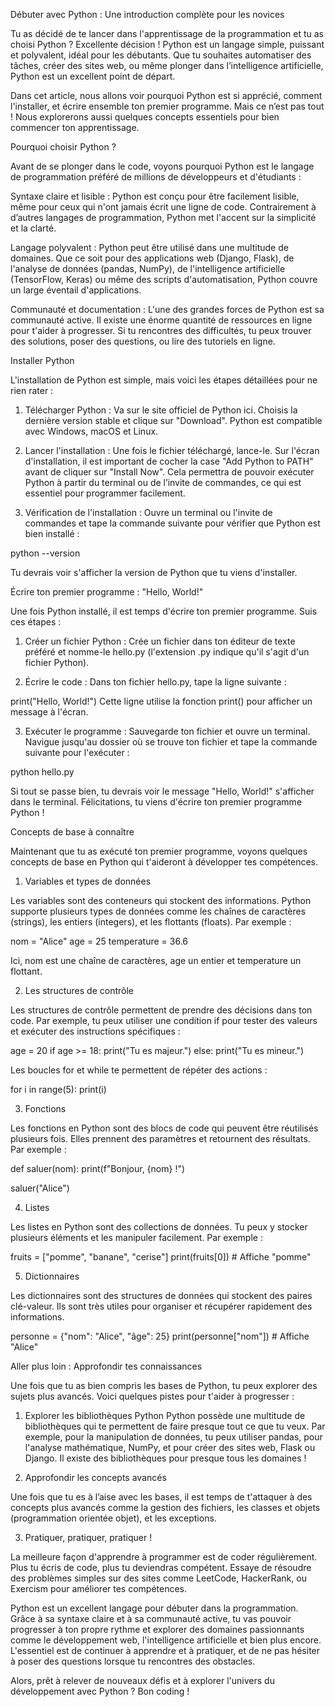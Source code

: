 Débuter avec Python : Une introduction complète pour les novices

Tu as décidé de te lancer dans l'apprentissage de la programmation et tu as choisi Python ? Excellente décision ! Python est un langage simple, puissant et polyvalent, idéal pour les débutants. Que tu souhaites automatiser des tâches, créer des sites web, ou même plonger dans l’intelligence artificielle, Python est un excellent point de départ.

Dans cet article, nous allons voir pourquoi Python est si apprécié, comment l'installer, et écrire ensemble ton premier programme. Mais ce n’est pas tout ! Nous explorerons aussi quelques concepts essentiels pour bien commencer ton apprentissage.

Pourquoi choisir Python ?

Avant de se plonger dans le code, voyons pourquoi Python est le langage de programmation préféré de millions de développeurs et d'étudiants :

Syntaxe claire et lisible : Python est conçu pour être facilement lisible, même pour ceux qui n'ont jamais écrit une ligne de code. Contrairement à d’autres langages de programmation, Python met l'accent sur la simplicité et la clarté.

Langage polyvalent : Python peut être utilisé dans une multitude de domaines. Que ce soit pour des applications web (Django, Flask), de l'analyse de données (pandas, NumPy), de l'intelligence artificielle (TensorFlow, Keras) ou même des scripts d'automatisation, Python couvre un large éventail d'applications.

Communauté et documentation : L'une des grandes forces de Python est sa communauté active. Il existe une énorme quantité de ressources en ligne pour t'aider à progresser. Si tu rencontres des difficultés, tu peux trouver des solutions, poser des questions, ou lire des tutoriels en ligne.

Installer Python

L'installation de Python est simple, mais voici les étapes détaillées pour ne rien rater :

1. Télécharger Python :
Va sur le site officiel de Python ici. Choisis la dernière version stable et clique sur "Download". Python est compatible avec Windows, macOS et Linux.


2. Lancer l'installation :
Une fois le fichier téléchargé, lance-le. Sur l'écran d'installation, il est important de cocher la case "Add Python to PATH" avant de cliquer sur "Install Now". Cela permettra de pouvoir exécuter Python à partir du terminal ou de l’invite de commandes, ce qui est essentiel pour programmer facilement.


3. Vérification de l'installation :
Ouvre un terminal ou l'invite de commandes et tape la commande suivante pour vérifier que Python est bien installé :

python --version

Tu devrais voir s'afficher la version de Python que tu viens d'installer.



Écrire ton premier programme : "Hello, World!"

Une fois Python installé, il est temps d'écrire ton premier programme. Suis ces étapes :

1. Créer un fichier Python :
Crée un fichier dans ton éditeur de texte préféré et nomme-le hello.py (l'extension .py indique qu'il s'agit d'un fichier Python).


2. Écrire le code :
Dans ton fichier hello.py, tape la ligne suivante :

print("Hello, World!")
Cette ligne utilise la fonction print() pour afficher un message à l'écran.


3. Exécuter le programme :
Sauvegarde ton fichier et ouvre un terminal. Navigue jusqu'au dossier où se trouve ton fichier et tape la commande suivante pour l'exécuter :

python hello.py

Si tout se passe bien, tu devrais voir le message "Hello, World!" s'afficher dans le terminal. Félicitations, tu viens d'écrire ton premier programme Python !



Concepts de base à connaître

Maintenant que tu as exécuté ton premier programme, voyons quelques concepts de base en Python qui t'aideront à développer tes compétences.

1. Variables et types de données

Les variables sont des conteneurs qui stockent des informations. Python supporte plusieurs types de données comme les chaînes de caractères (strings), les entiers (integers), et les flottants (floats). Par exemple :

nom = "Alice"
age = 25
temperature = 36.6

Ici, nom est une chaîne de caractères, age un entier et temperature un flottant.

2. Les structures de contrôle

Les structures de contrôle permettent de prendre des décisions dans ton code. Par exemple, tu peux utiliser une condition if pour tester des valeurs et exécuter des instructions spécifiques :

age = 20
if age >= 18:
    print("Tu es majeur.")
else:
    print("Tu es mineur.")

Les boucles for et while te permettent de répéter des actions :

for i in range(5):
    print(i)

3. Fonctions

Les fonctions en Python sont des blocs de code qui peuvent être réutilisés plusieurs fois. Elles prennent des paramètres et retournent des résultats. Par exemple :

def saluer(nom):
    print(f"Bonjour, {nom} !")

saluer("Alice")

4. Listes

Les listes en Python sont des collections de données. Tu peux y stocker plusieurs éléments et les manipuler facilement. Par exemple :

fruits = ["pomme", "banane", "cerise"]
print(fruits[0])  # Affiche "pomme"

5. Dictionnaires

Les dictionnaires sont des structures de données qui stockent des paires clé-valeur. Ils sont très utiles pour organiser et récupérer rapidement des informations.

personne = {"nom": "Alice", "âge": 25}
print(personne["nom"])  # Affiche "Alice"

Aller plus loin : Approfondir tes connaissances

Une fois que tu as bien compris les bases de Python, tu peux explorer des sujets plus avancés. Voici quelques pistes pour t'aider à progresser :

1. Explorer les bibliothèques Python
Python possède une multitude de bibliothèques qui te permettent de faire presque tout ce que tu veux. Par exemple, pour la manipulation de données, tu peux utiliser pandas, pour l'analyse mathématique, NumPy, et pour créer des sites web, Flask ou Django. Il existe des bibliothèques pour presque tous les domaines !

2. Approfondir les concepts avancés

Une fois que tu es à l’aise avec les bases, il est temps de t'attaquer à des concepts plus avancés comme la gestion des fichiers, les classes et objets (programmation orientée objet), et les exceptions.

3. Pratiquer, pratiquer, pratiquer !

La meilleure façon d'apprendre à programmer est de coder régulièrement. Plus tu écris de code, plus tu deviendras compétent. Essaye de résoudre des problèmes simples sur des sites comme LeetCode, HackerRank, ou Exercism pour améliorer tes compétences.


Python est un excellent langage pour débuter dans la programmation. Grâce à sa syntaxe claire et à sa communauté active, tu vas pouvoir progresser à ton propre rythme et explorer des domaines passionnants comme le développement web, l'intelligence artificielle et bien plus encore. L'essentiel est de continuer à apprendre et à pratiquer, et de ne pas hésiter à poser des questions lorsque tu rencontres des obstacles.

Alors, prêt à relever de nouveaux défis et à explorer l'univers du développement avec Python ? Bon coding !
